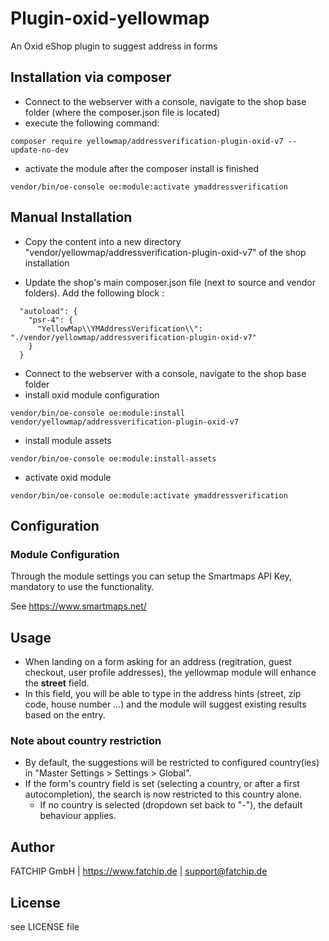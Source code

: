 # Plugin-oxid-yellowmap
An Oxid eShop plugin to suggest address in forms

## Installation via composer
- Connect to the webserver with a console, navigate to the shop base folder (where the composer.json file is located)
- execute the following command:
```
composer require yellowmap/addressverification-plugin-oxid-v7 --update-no-dev
```
- activate the module after the composer install is finished
```
vendor/bin/oe-console oe:module:activate ymaddressverification
```

## Manual Installation
- Copy the content into a new directory "vendor/yellowmap/addressverification-plugin-oxid-v7" of the shop installation

- Update the shop's main composer.json file (next to source and vendor folders). Add the following block :
```
  "autoload": {
    "psr-4": {
      "YellowMap\\YMAddressVerification\\": "./vendor/yellowmap/addressverification-plugin-oxid-v7"
    }
  }
```

- Connect to the webserver with a console, navigate to the shop base folder
- install oxid module configuration
```
vendor/bin/oe-console oe:module:install vendor/yellowmap/addressverification-plugin-oxid-v7
```

- install module assets
```
vendor/bin/oe-console oe:module:install-assets
```

- activate oxid module
```
vendor/bin/oe-console oe:module:activate ymaddressverification
```

## Configuration

### Module Configuration
Through the module settings you can setup the Smartmaps API Key, mandatory to use the functionality. 

See https://www.smartmaps.net/

## Usage

- When landing on a form asking for an address (regitration, guest checkout, user profile addresses), the yellowmap module will enhance the **street** field.
- In this field, you will be able to type in the address hints (street, zip code, house number ...) and the module will suggest existing results based on the entry.

### Note about country restriction
- By default, the suggestions will be restricted to configured country(ies) in "Master Settings > Settings > Global".
- If the form's country field is set (selecting a country, or after a first autocompletion), the search is now restricted to this country alone.
  - If no country is selected (dropdown set back to "-"), the default behaviour applies.


## Author
FATCHIP GmbH | https://www.fatchip.de | support@fatchip.de

## License
see LICENSE file